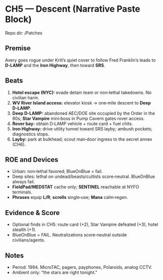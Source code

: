 # CH5 — Descent (Narrative Paste Block)
Repo dir: /Patches

## Premise
Avery goes rogue under Krill’s quiet cover to follow Fred Franklin’s leads to **D‑LAMP** and the **Iron Highway**, then toward **SRS**.

## Beats
1) **Hotel escape (NYC):** evade detain team or non‑lethal takedowns. No civilian harm.  
2) **WV River Island access:** elevator kiosk → one‑mile descent to **Deep D‑LAMP**.  
3) **Deep D‑LAMP:** abandoned AEC/DOE site occupied by the Order in the 80s; **Star Vampire** mini‑boss in Pump Cavern gates rover access.  
4) **Rover bay:** obtain D‑LAMP vehicle + route card + fuel chits.  
5) **Iron Highway:** drive utility tunnel toward SRS layby; ambush pockets; diagnostics stops.  
6) **Layby:** park at bulkhead; scout man‑door ingress to the secret annex (CH6).

## ROE and Devices
- Urban: non‑lethal favored; BlueOnBlue = fail.  
- Deep sites: lethal on undead/beasts/cultists score‑neutral. BlueOnBlue always fail.  
- **FieldPad/MEDSTAT** cache only; **SENTINEL** reachable at NYFO terminals.  
- **Phrases** equip **L/R**; **scrolls** single‑use; **Mana** calm‑regen.

## Evidence & Score
- Optional finds in CH5: route card (+2), Star Vampire defeated (+3), hotel stealth (+1).  
- BlueOnBlue = FAIL. Neutralizations score‑neutral outside civilians/agents.

## Notes
- Period: 1994. MicroTAC, pagers, payphones, Polaroids, analog CCTV.  
- Ambient only: “the stars are right tonight.”

